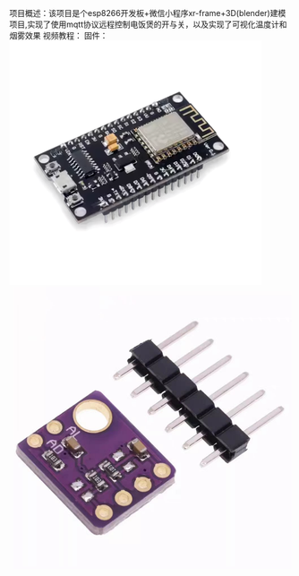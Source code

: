 项目概述：该项目是个esp8266开发板+微信小程序xr-frame+3D(blender)建模项目,实现了使用mqtt协议远程控制电饭煲的开与关，以及实现了可视化温度计和烟雾效果
视频教程：
固件：
![image](https://github.com/Tem-man/cookerDigital/blob/master/hardware_images/esp8266%E5%BC%80%E5%8F%91%E6%9D%BF.png)
![image](hardware_images/sht30温湿度传感器.jpg)
